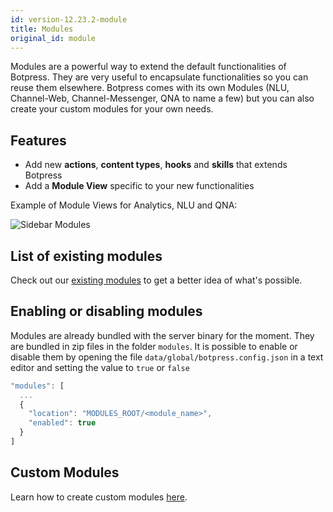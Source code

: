 ```yaml
---
id: version-12.23.2-module
title: Modules
original_id: module
---
```


Modules are a powerful way to extend the default functionalities of Botpress. They are very useful to encapsulate functionalities so you can reuse them elsewhere. Botpress comes with its own Modules (NLU, Channel-Web, Channel-Messenger, QNA to name a few) but you can also create your custom modules for your own needs.

## Features

- Add new **actions**, **content types**, **hooks** and **skills** that extends Botpress
- Add a **Module View** specific to your new functionalities

Example of Module Views for Analytics, NLU and QNA:

![Sidebar Modules](../assets/modules-views.gif)

## List of existing modules

Check out our [existing modules](https://github.com/botpress/botpress/tree/master/modules) to get a better idea of what's possible.

## Enabling or disabling modules

Modules are already bundled with the server binary for the moment. They are bundled in zip files in the folder `modules`. It is possible to enable or disable them by opening the file `data/global/botpress.config.json` in a text editor and setting the value to `true` or `false`

```js
"modules": [
  ...
  {
    "location": "MODULES_ROOT/<module_name>",
    "enabled": true
  }
]
```

## Custom Modules

Learn how to create custom modules [here](../advanced/custom-module).
